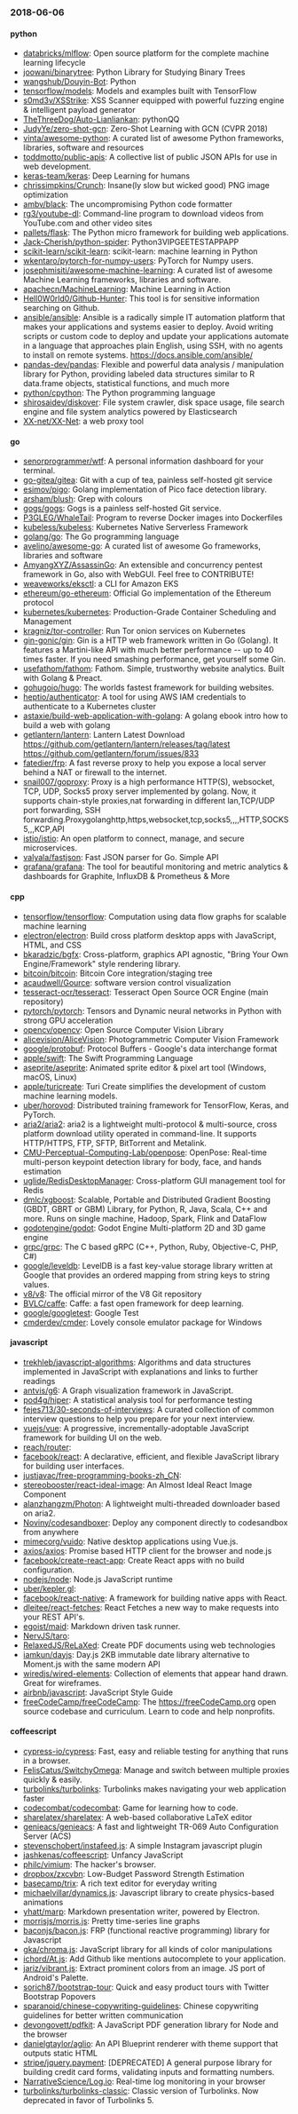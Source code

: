 ### 2018-06-06

#### python
* [databricks/mlflow](https://github.com/databricks/mlflow): Open source platform for the complete machine learning lifecycle
* [joowani/binarytree](https://github.com/joowani/binarytree): Python Library for Studying Binary Trees
* [wangshub/Douyin-Bot](https://github.com/wangshub/Douyin-Bot): Python 
* [tensorflow/models](https://github.com/tensorflow/models): Models and examples built with TensorFlow
* [s0md3v/XSStrike](https://github.com/s0md3v/XSStrike): XSS Scanner equipped with powerful fuzzing engine & intelligent payload generator
* [TheThreeDog/Auto-Lianliankan](https://github.com/TheThreeDog/Auto-Lianliankan): pythonQQ
* [JudyYe/zero-shot-gcn](https://github.com/JudyYe/zero-shot-gcn): Zero-Shot Learning with GCN (CVPR 2018)
* [vinta/awesome-python](https://github.com/vinta/awesome-python): A curated list of awesome Python frameworks, libraries, software and resources
* [toddmotto/public-apis](https://github.com/toddmotto/public-apis): A collective list of public JSON APIs for use in web development.
* [keras-team/keras](https://github.com/keras-team/keras): Deep Learning for humans
* [chrissimpkins/Crunch](https://github.com/chrissimpkins/Crunch): Insane(ly slow but wicked good) PNG image optimization
* [ambv/black](https://github.com/ambv/black): The uncompromising Python code formatter
* [rg3/youtube-dl](https://github.com/rg3/youtube-dl): Command-line program to download videos from YouTube.com and other video sites
* [pallets/flask](https://github.com/pallets/flask): The Python micro framework for building web applications.
* [Jack-Cherish/python-spider](https://github.com/Jack-Cherish/python-spider): Python3VIPGEETESTAPPAPP
* [scikit-learn/scikit-learn](https://github.com/scikit-learn/scikit-learn): scikit-learn: machine learning in Python
* [wkentaro/pytorch-for-numpy-users](https://github.com/wkentaro/pytorch-for-numpy-users): PyTorch for Numpy users.
* [josephmisiti/awesome-machine-learning](https://github.com/josephmisiti/awesome-machine-learning): A curated list of awesome Machine Learning frameworks, libraries and software.
* [apachecn/MachineLearning](https://github.com/apachecn/MachineLearning): Machine Learning in Action
* [Hell0W0rld0/Github-Hunter](https://github.com/Hell0W0rld0/Github-Hunter): This tool is for sensitive information searching on Github.
* [ansible/ansible](https://github.com/ansible/ansible): Ansible is a radically simple IT automation platform that makes your applications and systems easier to deploy. Avoid writing scripts or custom code to deploy and update your applications  automate in a language that approaches plain English, using SSH, with no agents to install on remote systems. https://docs.ansible.com/ansible/
* [pandas-dev/pandas](https://github.com/pandas-dev/pandas): Flexible and powerful data analysis / manipulation library for Python, providing labeled data structures similar to R data.frame objects, statistical functions, and much more
* [python/cpython](https://github.com/python/cpython): The Python programming language
* [shirosaidev/diskover](https://github.com/shirosaidev/diskover): File system crawler, disk space usage, file search engine and file system analytics powered by Elasticsearch
* [XX-net/XX-Net](https://github.com/XX-net/XX-Net): a web proxy tool

#### go
* [senorprogrammer/wtf](https://github.com/senorprogrammer/wtf): A personal information dashboard for your terminal.
* [go-gitea/gitea](https://github.com/go-gitea/gitea): Git with a cup of tea, painless self-hosted git service
* [esimov/pigo](https://github.com/esimov/pigo): Golang implementation of Pico face detection library.
* [arsham/blush](https://github.com/arsham/blush): Grep with colours
* [gogs/gogs](https://github.com/gogs/gogs): Gogs is a painless self-hosted Git service.
* [P3GLEG/WhaleTail](https://github.com/P3GLEG/WhaleTail): Program to reverse Docker images into Dockerfiles
* [kubeless/kubeless](https://github.com/kubeless/kubeless): Kubernetes Native Serverless Framework
* [golang/go](https://github.com/golang/go): The Go programming language
* [avelino/awesome-go](https://github.com/avelino/awesome-go): A curated list of awesome Go frameworks, libraries and software
* [AmyangXYZ/AssassinGo](https://github.com/AmyangXYZ/AssassinGo): An extensible and concurrency pentest framework in Go, also with WebGUI. Feel free to CONTRIBUTE!
* [weaveworks/eksctl](https://github.com/weaveworks/eksctl): a CLI for Amazon EKS
* [ethereum/go-ethereum](https://github.com/ethereum/go-ethereum): Official Go implementation of the Ethereum protocol
* [kubernetes/kubernetes](https://github.com/kubernetes/kubernetes): Production-Grade Container Scheduling and Management
* [kragniz/tor-controller](https://github.com/kragniz/tor-controller): Run Tor onion services on Kubernetes
* [gin-gonic/gin](https://github.com/gin-gonic/gin): Gin is a HTTP web framework written in Go (Golang). It features a Martini-like API with much better performance -- up to 40 times faster. If you need smashing performance, get yourself some Gin.
* [usefathom/fathom](https://github.com/usefathom/fathom): Fathom. Simple, trustworthy website analytics. Built with Golang & Preact.
* [gohugoio/hugo](https://github.com/gohugoio/hugo): The worlds fastest framework for building websites.
* [heptio/authenticator](https://github.com/heptio/authenticator): A tool for using AWS IAM credentials to authenticate to a Kubernetes cluster
* [astaxie/build-web-application-with-golang](https://github.com/astaxie/build-web-application-with-golang): A golang ebook intro how to build a web with golang
* [getlantern/lantern](https://github.com/getlantern/lantern): Lantern Latest Download https://github.com/getlantern/lantern/releases/tag/latest  https://github.com/getlantern/forum/issues/833 
* [fatedier/frp](https://github.com/fatedier/frp): A fast reverse proxy to help you expose a local server behind a NAT or firewall to the internet.
* [snail007/goproxy](https://github.com/snail007/goproxy): Proxy is a high performance HTTP(S), websocket, TCP, UDP, Socks5 proxy server implemented by golang. Now, it supports chain-style proxies,nat forwarding in different lan,TCP/UDP port forwarding, SSH forwarding.Proxygolanghttp,https,websocket,tcp,socks5,,,,HTTP,SOCKS5,,,KCP,API
* [istio/istio](https://github.com/istio/istio): An open platform to connect, manage, and secure microservices.
* [valyala/fastjson](https://github.com/valyala/fastjson): Fast JSON parser for Go. Simple API
* [grafana/grafana](https://github.com/grafana/grafana): The tool for beautiful monitoring and metric analytics & dashboards for Graphite, InfluxDB & Prometheus & More

#### cpp
* [tensorflow/tensorflow](https://github.com/tensorflow/tensorflow): Computation using data flow graphs for scalable machine learning
* [electron/electron](https://github.com/electron/electron): Build cross platform desktop apps with JavaScript, HTML, and CSS
* [bkaradzic/bgfx](https://github.com/bkaradzic/bgfx): Cross-platform, graphics API agnostic, "Bring Your Own Engine/Framework" style rendering library.
* [bitcoin/bitcoin](https://github.com/bitcoin/bitcoin): Bitcoin Core integration/staging tree
* [acaudwell/Gource](https://github.com/acaudwell/Gource): software version control visualization
* [tesseract-ocr/tesseract](https://github.com/tesseract-ocr/tesseract): Tesseract Open Source OCR Engine (main repository)
* [pytorch/pytorch](https://github.com/pytorch/pytorch): Tensors and Dynamic neural networks in Python with strong GPU acceleration
* [opencv/opencv](https://github.com/opencv/opencv): Open Source Computer Vision Library
* [alicevision/AliceVision](https://github.com/alicevision/AliceVision): Photogrammetric Computer Vision Framework
* [google/protobuf](https://github.com/google/protobuf): Protocol Buffers - Google's data interchange format
* [apple/swift](https://github.com/apple/swift): The Swift Programming Language
* [aseprite/aseprite](https://github.com/aseprite/aseprite): Animated sprite editor & pixel art tool (Windows, macOS, Linux)
* [apple/turicreate](https://github.com/apple/turicreate): Turi Create simplifies the development of custom machine learning models.
* [uber/horovod](https://github.com/uber/horovod): Distributed training framework for TensorFlow, Keras, and PyTorch.
* [aria2/aria2](https://github.com/aria2/aria2): aria2 is a lightweight multi-protocol & multi-source, cross platform download utility operated in command-line. It supports HTTP/HTTPS, FTP, SFTP, BitTorrent and Metalink.
* [CMU-Perceptual-Computing-Lab/openpose](https://github.com/CMU-Perceptual-Computing-Lab/openpose): OpenPose: Real-time multi-person keypoint detection library for body, face, and hands estimation
* [uglide/RedisDesktopManager](https://github.com/uglide/RedisDesktopManager):  Cross-platform GUI management tool for Redis
* [dmlc/xgboost](https://github.com/dmlc/xgboost): Scalable, Portable and Distributed Gradient Boosting (GBDT, GBRT or GBM) Library, for Python, R, Java, Scala, C++ and more. Runs on single machine, Hadoop, Spark, Flink and DataFlow
* [godotengine/godot](https://github.com/godotengine/godot): Godot Engine  Multi-platform 2D and 3D game engine
* [grpc/grpc](https://github.com/grpc/grpc): The C based gRPC (C++, Python, Ruby, Objective-C, PHP, C#)
* [google/leveldb](https://github.com/google/leveldb): LevelDB is a fast key-value storage library written at Google that provides an ordered mapping from string keys to string values.
* [v8/v8](https://github.com/v8/v8): The official mirror of the V8 Git repository
* [BVLC/caffe](https://github.com/BVLC/caffe): Caffe: a fast open framework for deep learning.
* [google/googletest](https://github.com/google/googletest): Google Test
* [cmderdev/cmder](https://github.com/cmderdev/cmder): Lovely console emulator package for Windows

#### javascript
* [trekhleb/javascript-algorithms](https://github.com/trekhleb/javascript-algorithms): Algorithms and data structures implemented in JavaScript with explanations and links to further readings
* [antvis/g6](https://github.com/antvis/g6): A Graph visualization framework in JavaScript.
* [pod4g/hiper](https://github.com/pod4g/hiper):  A statistical analysis tool for performance testing
* [fejes713/30-seconds-of-interviews](https://github.com/fejes713/30-seconds-of-interviews): A curated collection of common interview questions to help you prepare for your next interview.
* [vuejs/vue](https://github.com/vuejs/vue):  A progressive, incrementally-adoptable JavaScript framework for building UI on the web.
* [reach/router](https://github.com/reach/router): 
* [facebook/react](https://github.com/facebook/react): A declarative, efficient, and flexible JavaScript library for building user interfaces.
* [justjavac/free-programming-books-zh_CN](https://github.com/justjavac/free-programming-books-zh_CN):  
* [stereobooster/react-ideal-image](https://github.com/stereobooster/react-ideal-image):  An Almost Ideal React Image Component
* [alanzhangzm/Photon](https://github.com/alanzhangzm/Photon): A lightweight multi-threaded downloader based on aria2.
* [Noviny/codesandboxer](https://github.com/Noviny/codesandboxer): Deploy any component directly to codesandbox from anywhere
* [mimecorg/vuido](https://github.com/mimecorg/vuido): Native desktop applications using Vue.js.
* [axios/axios](https://github.com/axios/axios): Promise based HTTP client for the browser and node.js
* [facebook/create-react-app](https://github.com/facebook/create-react-app): Create React apps with no build configuration.
* [nodejs/node](https://github.com/nodejs/node): Node.js JavaScript runtime 
* [uber/kepler.gl](https://github.com/uber/kepler.gl): 
* [facebook/react-native](https://github.com/facebook/react-native): A framework for building native apps with React.
* [dleitee/react-fetches](https://github.com/dleitee/react-fetches): React Fetches a new way to make requests into your REST API's.
* [egoist/maid](https://github.com/egoist/maid): Markdown driven task runner.
* [NervJS/taro](https://github.com/NervJS/taro): 
* [RelaxedJS/ReLaXed](https://github.com/RelaxedJS/ReLaXed): Create PDF documents using web technologies
* [iamkun/dayjs](https://github.com/iamkun/dayjs):  Day.js 2KB immutable date library alternative to Moment.js with the same modern API
* [wiredjs/wired-elements](https://github.com/wiredjs/wired-elements): Collection of elements that appear hand drawn. Great for wireframes.
* [airbnb/javascript](https://github.com/airbnb/javascript): JavaScript Style Guide
* [freeCodeCamp/freeCodeCamp](https://github.com/freeCodeCamp/freeCodeCamp): The https://freeCodeCamp.org open source codebase and curriculum. Learn to code and help nonprofits.

#### coffeescript
* [cypress-io/cypress](https://github.com/cypress-io/cypress): Fast, easy and reliable testing for anything that runs in a browser.
* [FelisCatus/SwitchyOmega](https://github.com/FelisCatus/SwitchyOmega): Manage and switch between multiple proxies quickly & easily.
* [turbolinks/turbolinks](https://github.com/turbolinks/turbolinks): Turbolinks makes navigating your web application faster
* [codecombat/codecombat](https://github.com/codecombat/codecombat): Game for learning how to code.
* [sharelatex/sharelatex](https://github.com/sharelatex/sharelatex): A web-based collaborative LaTeX editor
* [genieacs/genieacs](https://github.com/genieacs/genieacs): A fast and lightweight TR-069 Auto Configuration Server (ACS)
* [stevenschobert/instafeed.js](https://github.com/stevenschobert/instafeed.js): A simple Instagram javascript plugin
* [jashkenas/coffeescript](https://github.com/jashkenas/coffeescript): Unfancy JavaScript
* [philc/vimium](https://github.com/philc/vimium): The hacker's browser.
* [dropbox/zxcvbn](https://github.com/dropbox/zxcvbn): Low-Budget Password Strength Estimation
* [basecamp/trix](https://github.com/basecamp/trix): A rich text editor for everyday writing
* [michaelvillar/dynamics.js](https://github.com/michaelvillar/dynamics.js): Javascript library to create physics-based animations
* [yhatt/marp](https://github.com/yhatt/marp): Markdown presentation writer, powered by Electron.
* [morrisjs/morris.js](https://github.com/morrisjs/morris.js): Pretty time-series line graphs
* [baconjs/bacon.js](https://github.com/baconjs/bacon.js): FRP (functional reactive programming) library for Javascript
* [gka/chroma.js](https://github.com/gka/chroma.js): JavaScript library for all kinds of color manipulations
* [ichord/At.js](https://github.com/ichord/At.js): Add Github like mentions autocomplete to your application.
* [jariz/vibrant.js](https://github.com/jariz/vibrant.js): Extract prominent colors from an image. JS port of Android's Palette.
* [sorich87/bootstrap-tour](https://github.com/sorich87/bootstrap-tour): Quick and easy product tours with Twitter Bootstrap Popovers
* [sparanoid/chinese-copywriting-guidelines](https://github.com/sparanoid/chinese-copywriting-guidelines): Chinese copywriting guidelines for better written communication
* [devongovett/pdfkit](https://github.com/devongovett/pdfkit): A JavaScript PDF generation library for Node and the browser
* [danielgtaylor/aglio](https://github.com/danielgtaylor/aglio): An API Blueprint renderer with theme support that outputs static HTML
* [stripe/jquery.payment](https://github.com/stripe/jquery.payment): [DEPRECATED] A general purpose library for building credit card forms, validating inputs and formatting numbers.
* [NarrativeScience/Log.io](https://github.com/NarrativeScience/Log.io): Real-time log monitoring in your browser
* [turbolinks/turbolinks-classic](https://github.com/turbolinks/turbolinks-classic): Classic version of Turbolinks. Now deprecated in favor of Turbolinks 5.

